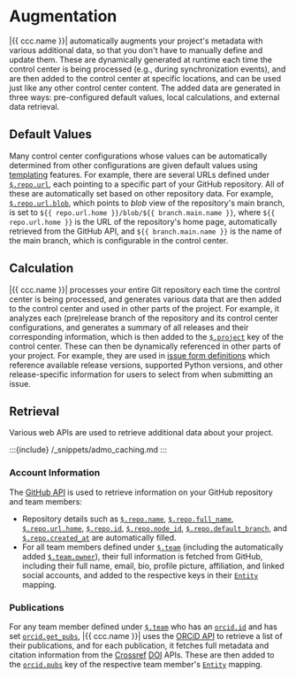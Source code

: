 # Augmentation

|{{ ccc.name }}| automatically augments your project's metadata
with various additional data,
so that you don't have to manually define and update them.
These are dynamically generated at runtime each time the control center is being processed
(e.g., during synchronization events),
and are then added to the control center at specific locations,
and can be used just like any other control center content.
The added data are generated in three ways:
pre-configured default values, local calculations, and external data retrieval.


## Default Values

Many control center configurations whose values can be automatically determined
from other configurations are given default values using [templating](#manual-cc-templating) features.
For example, there are several URLs defined under [`$.repo.url`](#ccc-repo-url),
each pointing to a specific part of your GitHub repository.
All of these are automatically set based on other repository data.
For example, [`$.repo.url.blob`](#ccc-repo-url-blob),
which points to *blob* view of the repository's main branch,
is set to `${‎{ repo.url.home }}/blob/${‎{ branch.main.name }}`,
where `${‎{ repo.url.home }}` is the URL of the repository's home page,
automatically retrieved from the GitHub API, and `${‎{ branch.main.name }}`
is the name of the main branch, which is configurable in the control center.


## Calculation

|{{ ccc.name }}| processes your entire Git repository each time the control center is being processed,
and generates various data that are then added to the control center
and used in other parts of the project.
For example, it analyzes each (pre)release branch of the repository and its control center configurations,
and generates a summary of all releases and their corresponding information,
which is then added to the [`$.project`](#ccc-project) key of the control center.
These can then be dynamically referenced in other parts of your project.
For example, they are used in [issue form definitions](#ccc-issues-forms)
which reference available release versions, supported Python versions,
and other release-specific information
for users to select from when submitting an issue.


## Retrieval

Various web APIs are used to retrieve additional data about your project.

:::{include} /_snippets/admo_caching.md
:::


### Account Information

The [GitHub API](https://docs.github.com/en/rest?apiVersion=2022-11-28)
is used to retrieve information on your GitHub repository and team members:

- Repository details such as [`$.repo.name`](#ccc-repo-name),
  [`$.repo.full_name`](#ccc-repo-full-name),
  [`$.repo.url.home`](#ccc-repo-url-home),
  [`$.repo.id`](#ccc-repo-id), [`$.repo.node_id`](#ccc-repo-node-id),
  [`$.repo.default_branch`](#ccc-repo-default-branch),
  and [`$.repo.created_at`](#ccc-repo-created-at)
  are automatically filled.
- For all team members defined under [`$.team`](#ccc-team)
  (including the automatically added [`$.team.owner`](#ccc-team-owner)),
  their full information is fetched from GitHub, including their full name,
  email, bio, profile picture, affiliation, and linked social accounts,
  and added to the respective keys in their [`Entity`](#cccdef-entity) mapping.


### Publications

For any team member defined under [`$.team`](#ccc-team)
who has an [`orcid.id`](#cccdef-entity-orcid-id) and has set [`orcid.get_pubs`](#cccdef-entity-orcid-get-pubs),
|{{ ccc.name }}| uses the [ORCiD API](https://info.orcid.org/documentation/features/public-api/)
to retrieve a list of their publications, and for each publication,
it fetches full metadata and citation information from the
[Crossref](https://www.crossref.org/documentation/retrieve-metadata/rest-api/)
[DOI](https://www.doi.org/the-identifier/resources/factsheets/doi-resolution-documentation) APIs.
These are then added to the [`orcid.pubs`](#cccdef-entity-orcid-pubs) key
of the respective team member's [`Entity`](#cccdef-entity) mapping.
